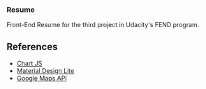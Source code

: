 ### Resume

Front-End Resume for the third project in Udacity's FEND program.

## References
- [Chart JS](http://www.chartjs.org/)
- [Material Design Lite](http://www.getmdl.io/)
- [Google Maps API](https://developers.google.com/maps/documentation/javascript/)